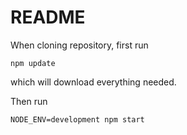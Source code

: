 # README #

When cloning repository, first run

```
npm update

```
which will download everything needed.

Then run

```
NODE_ENV=development npm start



```